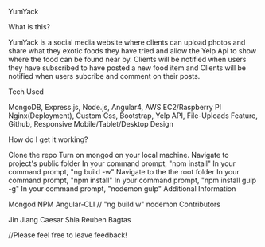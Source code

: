 YumYack

What is this?

YumYack is a social media website where clients can upload photos and share what they exotic foods they have tried and allow the Yelp Api to show where the food can be found near by. Clients will be notified when users they have subscribed to have posted a new food item and Clients will be notified when users subcribe and comment on their posts.

Tech Used

MongoDB, Express.js, Node.js, Angular4, AWS EC2/Raspberry PI Nginx(Deployment), Custom Css, Bootstrap, Yelp API, File-Uploads Feature, Github, Responsive Mobile/Tablet/Desktop Design

How do I get it working?

Clone the repo 
Turn on mongod on your local machine. 
Navigate to project's public folder 
In your command prompt, "npm install" 
In your command prompt, "ng build -w" 
Navigate to the the root folder 
In your command prompt, "npm install"
In your command prompt, "npm install gulp -g"
In your command prompt, "nodemon gulp"
Additional Information

Mongod 
NPM 
Angular-CLI // "ng build w" 
nodemon
Contributors

Jin Jiang 
Caesar Shia
Reuben Bagtas

//Please feel free to leave feedback!
